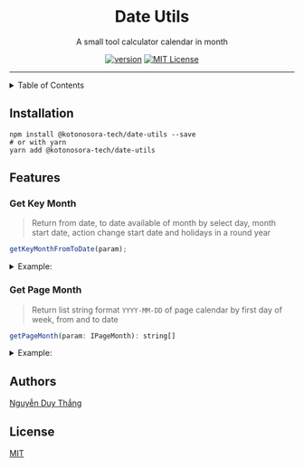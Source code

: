 <div align="center">
<h1>Date Utils</h1>

<p>
A small tool calculator calendar in month
</p>

[package]: https://www.npmjs.com/package/@kotonosora-tech/date-utils
[version-badge]: https://img.shields.io/npm/v/@kotonosora-tech/date-utils
[license]: https://github.com/KotonoSora/date-utils/blob/master/LICENSE
[license-badge]: https://img.shields.io/github/license/KotonoSora/date-utils?color=b

[![version][version-badge]][package]
[![MIT License][license-badge]][license]

</div>

<hr />

<details><summary>Table of Contents</summary><p>

- [Installation](#installation)
- [Features](#features)
  - [Get Key Month](#get-key-month)
  - [Get Page Month](#get-page-month)
- [Authors](#authors)
- [LICENSE](#license)
</p></details>

## Installation

```shell
npm install @kotonosora-tech/date-utils --save
# or with yarn
yarn add @kotonosora-tech/date-utils
```

## Features

### Get Key Month

> Return from date, to date available of month by select day, month start date, action change start date and holidays in a round year

```javascript
getKeyMonthFromToDate(param);
```

<details><summary>Example:</summary><p>

```javascript
import { getKeyMonthFromToDate, DateKeyFormat, MonthlyStartDateAction } from '@kotonosora-tech/date-utils';

const holidays: string[] = [
  '2020-01-01',
  '2020-04-30',
  '2020-05-01',
  '2020-09-02',
]

const result = getKeyMonthFromToDate(
  new Date(),
  1,
  MonthlyStartDateAction.NoChange,
  holidays
);

/**
{
  keyMonth: '2022-07-01-2022-07-31',
  fromDate: '2022-07-01',
  toDate: '2022-07-31'
}
* /
```
</p></details>

### Get Page Month

> Return list string format `YYYY-MM-DD` of page calendar by first day of week, from and to date

```javascript
getPageMonth(param: IPageMonth): string[]
```

<details><summary>Example:</summary><p>

```javascript
import {getPageMonth, FIRST_DAY_OF_WEEK} from "@kotonosora-tech/date-utils";

let result: string[] = getPageMonth(
  FIRST_DAY_OF_WEEK.MONDAY,
  new Date(2020, 6, 10),
  new Date(2020, 7, 5)
);

/**
result = [
  '2020-06-08',
  '2020-06-09',
  ...
  '2020-07-11',
  '2020-07-12'
];
* /
```
</p></details>

## Authors
[Nguyễn Duy Thắng](https://kotonosora.dev)

## License
[MIT](LICENSE)
